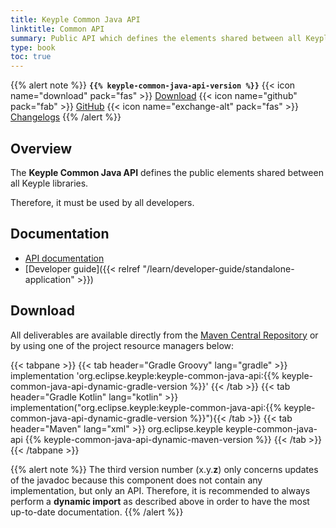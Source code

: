 ```yaml
---
title: Keyple Common Java API
linktitle: Common API
summary: Public API which defines the elements shared between all Keyple libraries.
type: book
toc: true
---
```


{{% alert note %}}
**`{{% keyple-common-java-api-version %}}`**
<span class="component-metadata">{{< icon name="download" pack="fas" >}} [Download](#download)</span>
<span class="component-metadata">{{< icon name="github" pack="fab" >}} [GitHub](https://github.com/eclipse/keyple-common-java-api/)</span>
<span class="component-metadata">{{< icon name="exchange-alt" pack="fas" >}} [Changelogs](https://github.com/eclipse/keyple-common-java-api/releases/)</span>
{{% /alert %}}

## Overview

The **Keyple Common Java API** defines the public elements shared between all Keyple libraries.

Therefore, it must be used by all developers.

## Documentation

* [API documentation](https://eclipse.github.io/keyple-common-java-api)
* [Developer guide]({{< relref "/learn/developer-guide/standalone-application" >}})
 
## Download

All deliverables are available directly from the [Maven Central Repository](https://search.maven.org/search?q=a:keyple-common-java-api) or by using one of the project resource managers below:

{{< tabpane >}}
{{< tab header="Gradle Groovy" lang="gradle" >}}
implementation 'org.eclipse.keyple:keyple-common-java-api:{{% keyple-common-java-api-dynamic-gradle-version %}}'
{{< /tab >}}
{{< tab header="Gradle Kotlin" lang="kotlin" >}}
implementation("org.eclipse.keyple:keyple-common-java-api:{{% keyple-common-java-api-dynamic-gradle-version %}}"){{< /tab >}}
{{< tab header="Maven" lang="xml" >}}
<dependency>
  <groupId>org.eclipse.keyple</groupId>
  <artifactId>keyple-common-java-api</artifactId>
  <version>{{% keyple-common-java-api-dynamic-maven-version %}}</version>
</dependency>
{{< /tab >}}
{{< /tabpane >}}

{{% alert note %}}
The third version number (x.y.**z**) only concerns updates of the javadoc because this component does not contain any implementation, but only an API.
Therefore, it is recommended to always perform a **dynamic import** as described above in order to have the most up-to-date documentation.
{{% /alert %}}